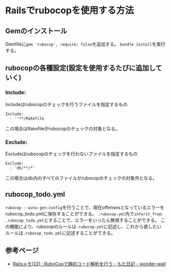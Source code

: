 # Railsでrubocopを使用する方法

## Gemのインストール
Gemfileに`gem 'rubocop', require: false`を追加する。
`bundle install`を実行する。

## rubocopの各種設定(設定を使用するたびに追加していく)

### Include:
Includeはrubocopのチェックを行うファイルを指定するもの

	Include:
      - ''**/Rakefile

この場合はRakefileがrubocopのチェックの対象となる。

### Exclude:
Excludeはrubocopのチェックを行わないファイルを指定するもの

	Exclude:
      - 'db/**/*'
      
この場合はdb内のすべてのファイルがrubocopのチェックの対象外となる。

## rubocop_todo.yml
`rubocop --auto-gen-config`を行うことで、現在offensesとなっているエラーをrubocop_todo.ymlに保存することができる。
`.rubocop.yml`内で`inferit_from: .rubocop_todo.yml`とすることで、エラーをいったん無視することができる。
この機能により、rubocopのルールは`.rubocop.yml`に記述し、これから直したいルールは`.rubocop_todo.yml`に記述することができる。

## 参考ページ
- [Railsメモ(22) : RuboCopで静的コード解析を行う - もた日記 - wonder-wall](http://wonderwall.hatenablog.com/entry/2015/08/17/213718)
